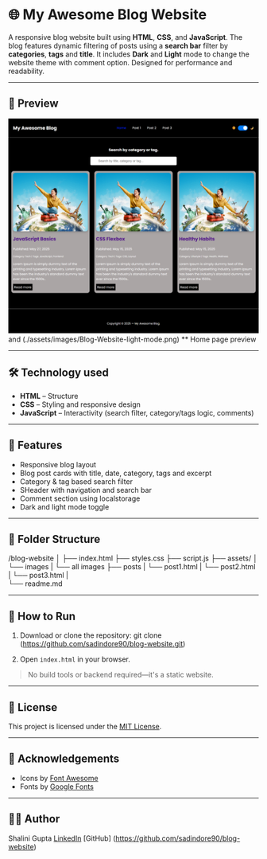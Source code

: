 # 🌐 My Awesome Blog Website

A responsive blog website built using **HTML**, **CSS**, and **JavaScript**.  The blog features dynamic filtering of posts using a **search bar** filter by **categories**, **tags** and **title**. It includes **Dark** and **Light** mode to change the website theme with comment option. Designed for performance and readability.

---

## 📸 Preview

![Blog Preview](./assets/images/Blog-Website-dark-mode.png) and (./assets/images/Blog-Website-light-mode.png)
** Home page preview

---

## 🛠️ Technology used

- **HTML** – Structure
- **CSS** – Styling and responsive design
- **JavaScript** – Interactivity (search filter, category/tags logic, comments)

---

## 🚀 Features

- Responsive blog layout
- Blog post cards with title, date, category, tags and excerpt
- Category & tag based search filter
- SHeader with navigation and search bar
- Comment section using localstorage
- Dark and light mode toggle

---

## 📁 Folder Structure
/blog-website
│
├── index.html 
├── styles.css
├── script.js
├── assets/
│ └── images
|   └── all images
├── posts
| └── post1.html
| └── post2.html
| └── post3.html
|     
└── readme.md

---

## 📌 How to Run

1. Download or clone the repository:
git clone (https://github.com/sadindore90/blog-website.git)

2. Open `index.html` in your browser.

> No build tools or backend required—it's a static website.

---

## 📄 License

This project is licensed under the [MIT License](LICENSE).

---

## 🙌 Acknowledgements

- Icons by [Font Awesome](https://fontawesome.com/)
- Fonts by [Google Fonts](https://fonts.google.com/)

---

## 🙋‍♀️ Author
Shalini Gupta
[LinkedIn](https://www.linkedin.com/in/shalini-gupta-8614877b/) 
[GitHub] (https://github.com/sadindore90/blog-website)


